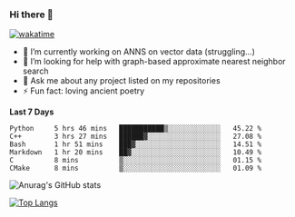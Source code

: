 ### Hi there 👋

[![wakatime](https://wakatime.com/badge/user/8906da98-c623-4aff-ac00-99cb42e09b38.svg)](https://wakatime.com/@8906da98-c623-4aff-ac00-99cb42e09b38)

- 🔭 I’m currently working on ANNS on vector data (struggling...)
- 🤔 I’m looking for help with graph-based approximate nearest neighbor search
- 💬 Ask me about any project listed on my repositories
- ⚡ Fun fact: loving ancient poetry


**Last 7 Days**
<!--START_SECTION:waka-->

```text
Python     5 hrs 46 mins   ███████████▒░░░░░░░░░░░░░   45.22 %
C++        3 hrs 27 mins   ██████▓░░░░░░░░░░░░░░░░░░   27.08 %
Bash       1 hr 51 mins    ███▓░░░░░░░░░░░░░░░░░░░░░   14.51 %
Markdown   1 hr 20 mins    ██▓░░░░░░░░░░░░░░░░░░░░░░   10.49 %
C          8 mins          ▒░░░░░░░░░░░░░░░░░░░░░░░░   01.15 %
CMake      8 mins          ▒░░░░░░░░░░░░░░░░░░░░░░░░   01.09 %
```

<!--END_SECTION:waka-->

![Anurag's GitHub stats](https://github-readme-stats.vercel.app/api?username=matchyc&count_private=true&show_icons=true&theme=vue)

[![Top Langs](https://github-readme-stats.vercel.app/api/top-langs/?username=matchyc&langs_count=4&&hide=perl,raku,html,javascript,shell,roff,prolog)](https://github.com/anuraghazra/github-readme-stats)
